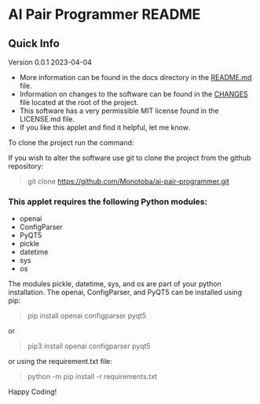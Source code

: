 # AI Pair Programmer README
## Quick Info

Version 0.0.1 2023-04-04
- More information can be found in the docs directory in the [README.md](https://https://github.com/Monotoba/ai-pair-programmer/blob/main/docs/USERGUIDE.md) file.
- Information on changes to the software can be found in the [CHANGES](https://github.com/Monotoba/api-pair-programmer/blob/main/CHANGELOG.md) file 
located at the root of the project.
- This software has a very permissible MIT license found in the LICENSE.md file.
- If you like this applet and find it helpful, let me know.

To clone the project run the command:

If you wish to alter the software use git to clone the project from
the github repository:

 > git clone https://github.com/Monotoba/ai-pair-programmer.git

### This applet requires the following Python modules:
- openai
- ConfigParser
- PyQT5
- pickle
- datetime
- sys
- os

The modules pickle, datetime, sys, and os are part of your python installation.
The openai, ConfigParser, and PyQT5 can be installed using pip:

 > pip install openai configparser pyqt5

or 

 > pip3 install openai configparser pyqt5

or using the requirement.txt file:

 > python -m pip install -r requirements.txt

Happy Coding!
